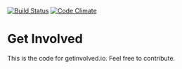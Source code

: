 [![Build Status](https://travis-ci.org/jetaggart/getinvolved.svg)](https://travis-ci.org/jetaggart/getinvolved)
[![Code Climate](https://codeclimate.com/github/jetaggart/getinvolved.png)](https://codeclimate.com/github/jetaggart/getinvolved)

Get Involved
===

This is the code for getinvolved.io. Feel free to contribute.
